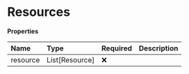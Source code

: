 # Resources

**Properties**

| Name     | Type           | Required | Description |
| :------- | :------------- | :------- | :---------- |
| resource | List[Resource] | ❌       |             |

